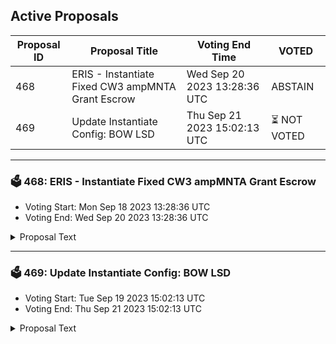 ## Active Proposals

| Proposal ID | Proposal Title | Voting End Time | VOTED |
|-------------|----------------|-----------------|-------|
| 468 | ERIS - Instantiate Fixed CW3 ampMNTA Grant Escrow | Wed Sep 20 2023 13:28:36 UTC | ABSTAIN |
| 469 | Update Instantiate Config: BOW LSD | Thu Sep 21 2023 15:02:13 UTC | ⏳ NOT VOTED |

---

### 🗳 468: ERIS - Instantiate Fixed CW3 ampMNTA Grant Escrow
- Voting Start: Mon Sep 18 2023 13:28:36 UTC
- Voting End: Wed Sep 20 2023 13:28:36 UTC

<details>
<summary>Proposal Text</summary>
 
This fixed multisig will be used to escrow a MNTA grant to be paid out via milestones.
</details>

---

### 🗳 469: Update Instantiate Config: BOW LSD
- Voting Start: Tue Sep 19 2023 15:02:13 UTC
- Voting End: Thu Sep 21 2023 15:02:13 UTC

<details>
<summary>Proposal Text</summary>
 
Code ID 158 is an experimental BOW strategy built by the Kujira team, specifially designed to provide the best trading experience between tokens and their liquid staked versions. It will allow LPers to provide liquidity for staked token holders to instantly swap into the underlying asset, accruing a small fee. The strategy is currently running on the ampKUJI/KUJI FIN pair on testnet, and the next phase is to run in a live trading environment before opening for wider use.
</details>
